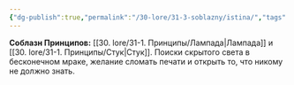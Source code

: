 ```yaml
---
{"dg-publish":true,"permalink":"/30-lore/31-3-soblazny/istina/","tags":["незримое/соблазн"]}
---
```


**Соблазн Принципов:** [[30. lore/31-1. Принципы/Лампада\|Лампада]] и [[30. lore/31-1. Принципы/Стук\|Стук]].
Поиски скрытого света в бесконечном мраке, желание сломать печати и открыть то, что никому не должно знать.